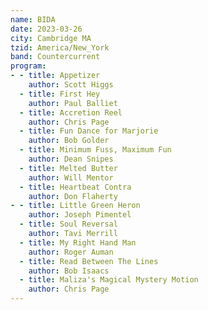 ```yaml
---
name: BIDA
date: 2023-03-26
city: Cambridge MA
tzid: America/New_York
band: Countercurrent
program:
- - title: Appetizer
    author: Scott Higgs
  - title: First Hey
    author: Paul Balliet
  - title: Accretion Reel
    author: Chris Page
  - title: Fun Dance for Marjorie
    author: Bob Golder
  - title: Minimum Fuss, Maximum Fun
    author: Dean Snipes
  - title: Melted Butter
    author: Will Mentor
  - title: Heartbeat Contra
    author: Don Flaherty
- - title: Little Green Heron
    author: Joseph Pimentel
  - title: Soul Reversal
    author: Tavi Merrill
  - title: My Right Hand Man
    author: Roger Auman
  - title: Read Between The Lines
    author: Bob Isaacs
  - title: Maliza's Magical Mystery Motion
    author: Chris Page
---
```



